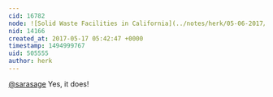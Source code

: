 ```yaml
---
cid: 16782
node: ![Solid Waste Facilities in California](../notes/herk/05-06-2017/solid-waste-facilities-in-california)
nid: 14166
created_at: 2017-05-17 05:42:47 +0000
timestamp: 1494999767
uid: 505555
author: herk
---
```


[@sarasage](/profile/sarasage) Yes, it does!